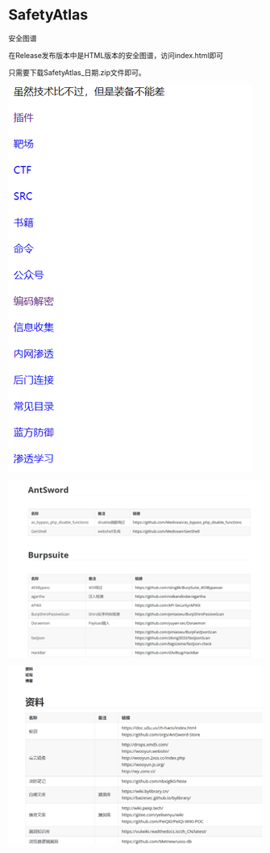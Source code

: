# SafetyAtlas
安全图谱 

在Release发布版本中是HTML版本的安全图谱，访问index.html即可

只需要下载SafetyAtlas_日期.zip文件即可。

![](demo1.png)

![](demo2.png)

![](demo3.png)
